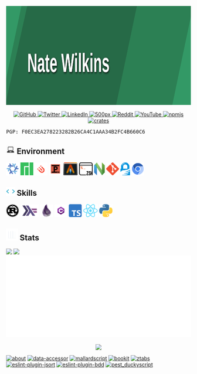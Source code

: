 <img src="./banner.svg" width="100%" height="270px" />

<p align="center">
  <a href="https://github.com/nate-wilkins">
    <img src="https://img.shields.io/badge/-GitHub-181717?logo=github&style=for-the-badge" alt="GitHub" />
  </a>
  <a href="https://twitter.com/_natewilkins">
    <img src="https://img.shields.io/badge/-Twitter-61DAFB?logo=twitter&logoColor=white&color=34dcfc&style=for-the-badge" alt="Twitter" />
  </a>
  <a href="https://www.linkedin.com/in/nathanielwilkins/">
    <img src="https://img.shields.io/badge/-LinkedIn-0A66C2?logo=linkedin&logoColor=white&style=for-the-badge" alt="LinkedIn" />
  </a>
  <a href="https://500px.com/p/Nate-Wilkins?view=photos">
    <img src="https://img.shields.io/badge/-500px-181717?logo=500px&logoColor=white&style=for-the-badge" alt="500px" />
  </a>
  <a href="https://www.reddit.com/user/nate-wilkins">
    <img src="https://img.shields.io/badge/-Reddit-FF4500?logo=reddit&logoColor=white&style=for-the-badge" alt="Reddit" />
  </a>
  <a href="https://www.youtube.com/@nate-wilkins">
    <img src="https://img.shields.io/badge/-YouTube-FF0000?logo=youtube&logoColor=white&style=for-the-badge" alt="YouTube" />
  </a>
  <a href="https://www.npmjs.com/~nate-wilkins">
    <img src="https://img.shields.io/badge/-npm-CB3837?logo=npm&logoColor=white&style=for-the-badge" alt="npmjs" />
  </a>
  <a href="https://crates.io/users/Nate-Wilkins">
    <img src="https://img.shields.io/badge/-crates-000000?logo=npm&logoColor=white&style=for-the-badge" alt="crates" />
  </a>
</p>

<pre>
PGP: F0EC3EA278223282B26CA4C1AAA34B2FC4B660C6
</pre>

## <img src="./icon_laptop.png" width="24" /> Environment

<img src="./badge_nixos.png" height="35" /> <img src="./badge_manjaro.png" height="35" /> <img src="./badge_i3.png" height="35" /> <img src="./badge_polybar.png" height="35" /> <img src="./badge_alacritty.png" height="35" /> <img src="./badge_zsh.png" height="35" /> <img src="./badge_neovim.png" height="35" /> <img src="./badge_git.png" height="35" /> <img src="./badge_gpg.png" height="35" /> <img src="./badge_chromium.png" height="35" />

## <img src="./icon_skills.webp" width="24" /> Skills

<img src="./badge_language_rust.png" height="35" /> <img src="./badge_language_haskell.png" height="35" /> <img src="./badge_language_elixir.png" height="35" /> <img src="./badge_language_csharp.png" height="35" /> <img src="./badge_language_typescript.png" height="35" /> <img src="./badge_web_react.png" height="35" /> <img src="./badge_language_python.png" height="35" />

## <img src="./icon_stats.gif" width="32"> Stats

<img src="https://github-readme-stats-nate-wilkins.vercel.app/api?username=nate-wilkins&show_icons=true&hide_border=true&count_private=true&include_all_commits=true&theme=transparent" /> <img src="https://github-readme-stats-nate-wilkins.vercel.app/api/top-langs/?username=nate-wilkins&show_icons=true&hide_border=true&layout=compact&langs_count=8&theme=transparent"/>
![Metrics](./github-metrics.svg)

<p align="center">
  <img align="center" src="https://github-readme-streak-stats.herokuapp.com/?user=nate-wilkins&theme=transparent" />
</p>

[![about](https://github-readme-stats-nate-wilkins.vercel.app/api/pin/?username=nate-wilkins&repo=about&theme=transparent)](https://github.com/nate-wilkins/about)
[![data-accessor](https://github-readme-stats-nate-wilkins.vercel.app/api/pin/?username=nate-wilkins&repo=data-accessor&theme=transparent)](https://github.com/nate-wilkins/data-accessor)
[![mallardscript](https://github-readme-stats-nate-wilkins.vercel.app/api/pin/?username=nate-wilkins&repo=mallardscript&theme=transparent)](https://github.com/nate-wilkins/mallardscript)
[![bookit](https://github-readme-stats-nate-wilkins.vercel.app/api/pin/?username=nate-wilkins&repo=bookit&theme=transparent)](https://github.com/nate-wilkins/bookit)
[![ztabs](https://github-readme-stats-nate-wilkins.vercel.app/api/pin/?username=nate-wilkins&repo=ztabs&theme=transparent)](https://github.com/nate-wilkins/ztabs)
[![eslint-plugin-jsort](https://github-readme-stats-nate-wilkins.vercel.app/api/pin/?username=nate-wilkins&repo=eslint-plugin-jsort&theme=transparent)](https://github.com/nate-wilkins/eslint-plugin-jsort)
[![eslint-plugin-bdd](https://github-readme-stats-nate-wilkins.vercel.app/api/pin/?username=nate-wilkins&repo=eslint-plugin-bdd&theme=transparent)](https://github.com/nate-wilkins/eslint-plugin-bdd)
[![pest_duckyscript](https://github-readme-stats-nate-wilkins.vercel.app/api/pin/?username=nate-wilkins&repo=pest_duckyscript&theme=transparent)](https://github.com/nate-wilkins/pest_duckyscript)
